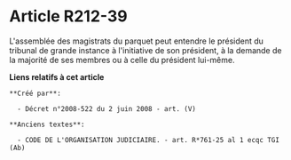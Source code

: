 # Article R212-39

L'assemblée des magistrats du parquet peut entendre le président du tribunal de grande instance à l'initiative de son
président, à la demande de la majorité de ses membres ou à celle du président lui-même.

**Liens relatifs à cet article**

	**Créé par**:

	  - Décret n°2008-522 du 2 juin 2008 - art. (V)

	**Anciens textes**:

	  - CODE DE L'ORGANISATION JUDICIAIRE. - art. R*761-25 al 1 ecqc TGI (Ab)
